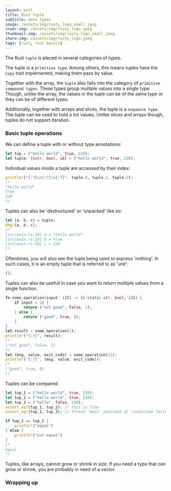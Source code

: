 ```yaml
---
layout: post
title: Rust tuple
subtitle: data types
image: /assets/img/rusty_logo_small.jpeg
cover-img: /assets/img/rusty_logo.jpeg
thumbnail-img: /assets/img/rusty_logo_small.jpeg
share-img: /assets/img/rusty_logo.jpeg
tags: [rust, rust basics]
---
```



The Rust `tuple` is placed in several categories of types. 

The tuple is a `primitive type`. Among others, this means tuples have the `Copy` trait implemented, making them pass by value.

Together with the array, the `tuple` also falls into the category of `primitive compound types`. These types group multiple values into a single type. Though, unlike the array, the values in the tuple can be of the same type or they can be of different types.

Additionally, together with arrays and slices, the tuple is a `sequence type`. The tuple can be used to hold a list values. Unlike slices and arrays though, tuples do not support iteration.



### Basic tuple operations

We can define a tuple with or without type annotations:

```rust
let tup = ("hello world", true, 220);
let tuple: (&str, bool, u8) = ("hello world", true, 220);
```

Individual values inside a tuple are accessed by their index:

```rust
println!("{:?}\n{:?}\n{:?}", tuple.0, tuple.1, tuple.2);
/*
"hello world"
true
220
*/
```

Tuples can also be 'destructured' or 'unpacked' like so:

```rust
let (a, b, c) = tuple;
dbg!(a, b, c);
/*
[src\main.rs:10] a = "hello world"
[src\main.rs:10] b = true
[src\main.rs:10] c = 220
/*
```

Oftentimes, you will also see the tuple  being used to express 'nothing'. In such cases, it is an empty tuple that is referred to as 'unit':

```rust
();
```

Tuples can also be usefull in case you want to return multiple values from a single function.

```rust
fn some_operation(input: i32) -> (&'static str, bool, i32) {
    if input < 10 {
        return ("not good", false, 1);
    } else {
        return ("good", true, 0);
    }
}
let result = some_operation(1);
println!("{:?}", result);
/*
("not good", false, 1)
*/
let (msg, value, exit_code) = some_operation(11);
println!("{:?}", (msg, value, exit_code));
/*
("good", true, 0)
*/
```

Tuples can be compared:

```rust
let tup_1 = ("hello world", true, 220);
let tup_2 = ("hello world", true, 220);
let tup_3 = ("hello", false, 220);
assert_eq!(tup_1, tup_2); // this is fine
assert_eq!(tup_1, tup_3); // thread 'main' panicked at 'assertion failed: `(left == right)

if tup_1 == tup_2 {
    println!("equal")
} else {
    println!("not equal")
}
/*
equal
*/
```

Tuples, like arrays, cannot grow or shrink in size. If you need a type that can grow or shrink, you are probably in need of a vector. 
### Wrapping up

